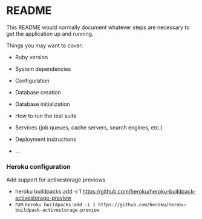 # README

This README would normally document whatever steps are necessary to get the
application up and running.

Things you may want to cover:

* Ruby version

* System dependencies

* Configuration

* Database creation

* Database initialization

* How to run the test suite

* Services (job queues, cache servers, search engines, etc.)

* Deployment instructions

* ...


### Heroku configuration

Add support for activestorage previews

- heroku buildpacks:add -i 1 https://github.com/heroku/heroku-buildpack-activestorage-preview
- run `heroku buildpacks:add -i 1 https://github.com/heroku/heroku-buildpack-activestorage-preview` 